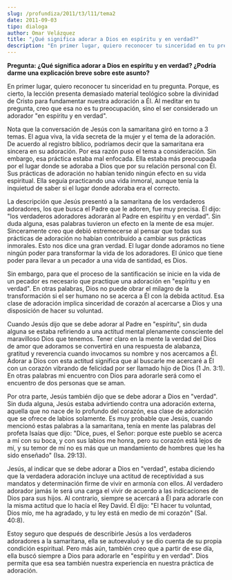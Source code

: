 ```yaml
---
slug: /profundiza/2011/t3/l11/tema2
date: 2011-09-03
tipo: dialoga
author: Omar Velázquez
title: "¿Qué significa adorar a Dios en espíritu y en verdad?"
description: "En primer lugar, quiero reconocer tu sinceridad en tu pregunta. Porque, es  cierto, la lección presenta demasiado material teológico sobre la divinidad de  Cristo para fundamentar nuestra adoración a Él. Al meditar en tu pregunta, creo  que esa no es tu preocupación, sino el s..."
---
```


**Pregunta: ¿Qué significa adorar a Dios en espíritu y en verdad? ¿Podría darme una explicación breve sobre este asunto?**

En primer lugar, quiero reconocer tu sinceridad en tu pregunta. Porque, es cierto, la lección presenta demasiado material teológico sobre la divinidad de Cristo para fundamentar nuestra adoración a Él. Al meditar en tu pregunta, creo que esa no es tu preocupación, sino el ser considerado un adorador "en espíritu y en verdad".

Nota que la conversación de Jesús con la samaritana giró en torno a 3 temas. El agua viva, la vida secreta de la mujer y el tema de la adoración. De acuerdo al registro bíblico, podríamos decir que la samaritana era sincera en su adoración. Por esa razón puso el tema a consideración. Sin embargo, esa práctica estaba mal enfocada. Ella estaba más preocupada por el lugar donde se adoraba a Dios que por su relación personal con Él. Sus prácticas de adoración no habían tenido ningún efecto en su vida espiritual. Ella seguía practicando una vida inmoral, aunque tenía la inquietud de saber si el lugar donde adoraba era el correcto.

La descripción que Jesús presentó a la samaritana de los verdaderos adoradores, los que busca el Padre que le adoren, fue muy precisa. Él dijo: "los verdaderos adoradores adorarán al Padre en espíritu y en verdad". Sin duda alguna, esas palabras tuvieron un efecto en la mente de esa mujer. Sinceramente creo que debió estremecerse al pensar que todas sus prácticas de adoración no habían contribuido a cambiar sus prácticas inmorales. Esto nos dice una gran verdad. El lugar donde adoramos no tiene ningún poder para transformar la vida de los adoradores. El único que tiene poder para llevar a un pecador a una vida de santidad, es Dios.

Sin embargo, para que el proceso de la santificación se inicie en la vida de un pecador es necesario que practique una adoración en "espíritu y en verdad". En otras palabras, Dios no puede obrar el milagro de la transformación si el ser humano no se acerca a Él con la debida actitud. Esa clase de adoración implica sinceridad de corazón al acercarse a Dios y una disposición de hacer su voluntad.

Cuando Jesús dijo que se debe adorar al Padre en "espíritu", sin duda alguna se estaba refiriendo a una actitud mental plenamente consciente del maravilloso Dios que tenemos. Tener claro en la mente la verdad del Dios de amor que adoramos se convertirá en una respuesta de alabanza, gratitud y reverencia cuando invocamos su nombre y nos acercamos a Él. Adorar a Dios con esta actitud significa que al buscarle me acercaré a Él con un corazón vibrando de felicidad por ser llamado hijo de Dios (1 Jn. 3:1). En otras palabras mi encuentro con Dios para adorarle será como el encuentro de dos personas que se aman.

Por otra parte, Jesús también dijo que se debe adorar a Dios en "verdad". Sin duda alguna, Jesús estaba advirtiendo contra una adoración externa, aquella que no nace de lo profundo del corazón, esa clase de adoración que se ofrece de labios solamente. Es muy probable que Jesús, cuando mencionó estas palabras a la samaritana, tenía en mente las palabras del profeta Isaías que dijo: "Dice, pues, el Señor: porque este pueblo se acerca a mí con su boca, y con sus labios me honra, pero su corazón está lejos de mí, y su temor de mí no es más que un mandamiento de hombres que les ha sido enseñado" (Isa. 29:13).

Jesús, al indicar que se debe adorar a Dios en "verdad", estaba diciendo que la verdadera adoración incluye una actitud de receptividad a sus mandatos y determinación firme de vivir en armonía con ellos. Al verdadero adorador jamás le será una carga el vivir de acuerdo a las indicaciones de Dios para sus hijos. Al contrario, siempre se acercará a Él para adorarle con la misma actitud que lo hacía el Rey David. Él dijo: "El hacer tu voluntad, Dios mío, me ha agradado, y tu ley está en medio de mi corazón" (Sal. 40:8).

Estoy seguro que después de describirle Jesús a los verdaderos adoradores a la samaritana, ella se autoevaluó y se dio cuenta de su propia condición espiritual. Pero más aún, también creo que a partir de ese día, ella buscó siempre a Dios para adorarle en "espíritu y en verdad". Dios permita que esa sea también nuestra experiencia en nuestra práctica de adoración.
